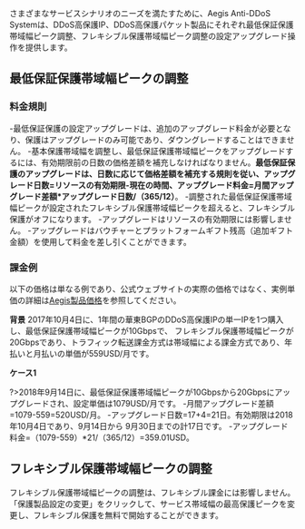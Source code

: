 
さまざまなサービスシナリオのニーズを満たすために、Aegis Anti-DDoS Systemは、DDoS高保護IP、DDoS高保護パケット製品にそれぞれ最低保証保護帯域幅ピーク調整、フレキシブル保護帯域幅ピーク調整の設定アップグレード操作を提供します。

## 最低保証保護帯域幅ピークの調整

### 料金規則

-最低保証保護の設定アップグレードは、追加のアップグレード料金が必要となり、保護はアップグレードのみ可能であり、ダウングレードすることはできません。
-基本保護帯域幅を調整し、最低保証保護帯域幅ピークをアップグレードするには、有効期限前の日数の価格差額を補充しなければなりません。**最低保証保護のアップグレードは、日数に応じて価格差額を補充する規則を従い、アップグレード日数=リソースの有効期限-現在の時間、アップグレード料金=月間アップグレード差額*アップグレード日数/（365/12）**。
-調整された最低保証保護帯域幅ピークが設定されたフレキシブル保護帯域幅ピークを超えると、フレキシブル保護がオフになります。
-アップグレードはリソースの有効期限には影響しません。
-アップグレードはバウチャーとプラットフォームギフト残高（追加ギフト金額）を使用して料金を差し引くことができます。

### 課金例

以下の価格は単なる例であり、公式ウェブサイトの実際の価格ではなく、実例単価の詳細は[Aegis製品価格](https://cloud.tencent.com/document/product/685)を参照してください。

 **背景**
2017年10月4日に、1年間の華東BGPのDDoS高保護IPの単一IPを1つ購入し、最低保証保護帯域幅ピークが10Gbpsで、 フレキシブル保護帯域幅ピークが20Gbpsであり、トラフィック転送課金方式は帯域幅による課金方式であり、年払いと月払いの単価が559USD/月です。

 **ケース1**

?>2018年9月14日に、最低保証保護帯域幅ピークが10Gbpsから20Gbpsにアップグレードされ、設定単価は1079USD/月です。
-月間アップグレード差額=1079-559=520USD/月。
-アップグレード日数=17+4=21日。有効期限は2018年10月4日であり、9月14日から 9月30日までの計17日です。
-アップグレード料金=（1079-559）*21/（365/12）=359.01USD。

## フレキシブル保護帯域幅ピークの調整

フレキシブル保護帯域幅ピークの調整は、フレキシブル課金には影響しません。「保護製品設定の変更」をクリックして、サービス帯域幅の最高保護ピークを変更し、フレキシブル保護を無料で開始することができます。

